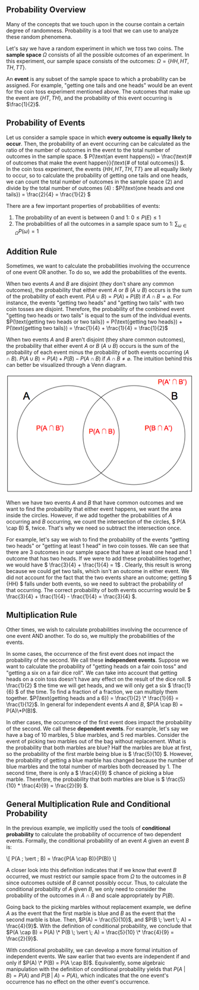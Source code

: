 
## Probability Overview

Many of the concepts that we touch upon in the course contain a certain degree of randomness. Probability is a tool that we can use to analyze these random phenomena.

Let's say we have a random experiment in which we toss two coins. The **sample space** $\Omega$ consists of all the possible outcomes of an experiment. In this experiment, our sample space consists of the outcomes: $\Omega = \{HH, HT, TH, TT\}$.

An **event** is any subset of the sample space to which a probability can be assigned. For example, "getting one tails and one heads" would be an event for the coin toss experiment mentioned above. The outcomes that make up the event are $\{HT, TH\}$, and the probability of this event occurring is $\frac{1}{2}$.

## Probability of Events

Let us consider a sample space in which **every outcome is equally likely to occur**. Then, the probability of an event occurring can be calculated as the ratio of the number of outcomes in the event to the total number of outcomes in the sample space. $ P(\text{an event happens}) = \frac{\text{# of outcomes that make the event happen}}{\text{# of total outcomes}} $.    
In the coin toss experiment, the events $\{HH, HT, TH, TT\}$ are all equally likely to occur, so to calculate the probability of getting one tails and one heads, we can count the total number of outcomes in the sample space (2) and divide by the total number of outcomes (4) : $P(\text{one heads and one tails}) = \frac{2}{4} = \frac{1}{2} $

There are a few important properties of probabilities of events:

1. The probability of an event is between 0 and 1: $0 \leq P(E) \leq 1$
2. The probabilities of all the outcomes in a sample space sum to 1: $\sum_{\omega \in \Omega} P(\omega) = 1$

## Addition Rule
Sometimes, we want to calculate the probabilities involving the occurrence of one event OR another. To do so, we add the probabilities of the events.

When two events $A$ and $B$ are disjoint (they don't share any common outcomes), the probability that either event $A$ or $B$ ($A \cup B$) occurs is the sum of the probability of each event. $P(A \cup B) = P(A) + P(B) \text{ if } A \cap B = \varnothing$. For instance, the events "getting two heads" and "getting two tails" with two coin tosses are disjoint. Therefore, the probability of the combined event "getting two heads or two tails" is equal to the sum of the individual events. $P(\text{getting two heads or two tails}) = P(\text{getting two heads}) + P(\text{getting two tails}) = \frac{1}{4} + \frac{1}{4} = \frac{1}{2}$

When two events $A$ and $B$ aren't disjoint (they share common outcomes), the probability that either event $A$ or $B$ ($A \cup B$) occurs is the sum of the probability of each event minus the probability of both events occurring ($A \cap B$). $P(A \cup B) = P(A) + P(B) - P(A \cap B) \text{ if } A \cap B \neq \varnothing$. The intuition behind this can better be visualized through a Venn diagram.

![probability_intro_venn](../assets/probability_intro_venn.png)

When we have two events $A$ and $B$ that have common outcomes and we want to find the probability that either event happens, we want the area inside the circles. However, if we add together the probabilities of $A$ occurring and $B$ occurring, we count the intersection of the circles, $ P(A \cap B) $, twice. That's why we need so subtract the intersection once.

For example, let's say we wish to find the probability of the events "getting two heads" or "getting at least 1 head" in two coin tosses. We can see that there are 3 outcomes in our sample space that have at least one head and 1 outcome that has two heads. If we were to add these probabilities together, we would have $ \frac{3}{4} + \frac{1}{4} = 1$ . Clearly, this result is wrong because we could get two tails, which isn't an outcome in either event. We did not account for the fact that the two events share an outcome; getting $ \{HH\} $ falls under both events, so we need to subtract the probability of that occurring. The correct probability of both events occurring would be $ \frac{3}{4} + \frac{1}{4} - \frac{1}{4} = \frac{3}{4} $.

## Multiplication Rule

Other times, we wish to calculate probabilities involving the occurrence of one event AND another. To do so, we multiply the probabilities of the events.

In some cases, the occurrence of the first event does not impact the probability of the second. We call these **independent events**. Suppose we want to calculate the probability of "getting heads on a fair coin toss" and "getting a six on a fair dice roll". We can take into account that getting heads on a coin toss doesn't have any effect on the result of the dice roll. $ \frac{1}{2} $ the time we will get heads, and we will only get a six $ \frac{1}{6} $ of the time. To find a fraction of a fraction, we can multiply them together. $P(\text{getting heads and a 6}) = \frac{1}{2} \* \frac{1}{6} = \frac{1}{12}$. In general for independent events *A* and *B*, $P(A \cap B) = P(A)\*P(B)$.

In other cases, the occurrence of the first event does impact the probability of the second. We call these **dependent events**. For example, let's say we have a bag of 10 marbles, 5 blue marbles, and 5 red marbles. Consider the event of picking two marbles out of the bag without replacement. What is the probability that both marbles are blue? Half the marbles are blue at first, so the probability of the first marble being blue is $ \frac{5}{10} $. However, the probability of getting a blue marble has changed because the number of blue marbles and the total number of marbles both decreased by 1. The second time, there is only a $ \frac{4}{9} $ chance of picking a blue marble. Therefore, the probability that both marbles are blue is $ \frac{5}{10} * \frac{4}{9} = \frac{2}{9} $.

## General Multiplication Rule and Conditional Probability
In the previous example, we implicitly used the tools of **conditional probability** to calculate the probability of occurrence of two dependent events. Formally, the conditional probability of an event $A$ given an event $B$ is:

\\[ P(A \; \vert \; B) = \frac{P(A \cap B)}{P(B)} \\]

A closer look into this definition indicates that if we know that event $B$ occurred, we must restrict our sample space from $\Omega$ to the outcomes in $B$ since outcomes outside of $B$ cannot possibly occur. Thus, to calculate the conditional probability of $A$ given $B$, we only need to consider the probability of the outcomes in $A \cap B$ and scale appropriately by $P(B)$.

Going back to the picking marbles without replacement example, we define $A$ as the event that the first marble is blue and $B$ as the event that the second marble is blue. Then, $P(A) = \frac{5}{10}$, and $P(B \; \vert \; A) = \frac{4}{9}$. With the definition of conditional probability, we conclude that $P(A \cap B) = P(A) \* P(B \; \vert \; A) = \frac{5}{10} \* \frac{4}{9} = \frac{2}{9}$.

With conditional probability, we can develop a more formal intuition of independent events. We saw earlier that two events are independent if and only if
$P(A) \* P(B) = P(A \cap B)$. Equivalently, some algebraic manipulation with the definition of conditional probability yields that $P(A \; \vert \; B) = P(A)$ and $P(B \; \vert \; A) = P(A)$, which indicates that the one event's occurrence has no effect on the other event's occurrence.
